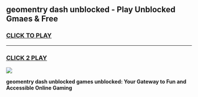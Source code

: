 
## geomentry dash unblocked - Play Unblocked Gmaes & Free
<h3>
<a href="https://news.freeplayer.one?title=geomentry_dash_unblocked&ref=23F">CLICK TO PLAY</a></h3>
<hr>

<h3>
<a href="https://news.freeplayer.one?title=geomentry_dash_unblocked&ref=23F">CLICK 2 PLAY</a>
  
</h3>

<a href="https://news.freeplayer.one?title=geomentry_dash_unblocked&ref=23F/"><img src="https://clearcache.store/games.png"></a>


**geomentry dash unblocked games unblocked: Your Gateway to Fun and Accessible Online Gaming**
